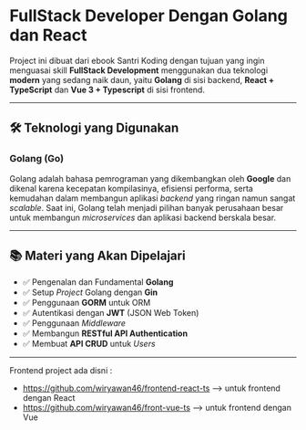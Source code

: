 # FullStack Developer Dengan Golang dan React

Project ini dibuat dari ebook Santri Koding dengan tujuan yang ingin menguasai skill **FullStack Development** menggunakan dua teknologi **modern** yang sedang naik daun, yaitu **Golang** di sisi backend, **React + TypeScript** dan **Vue 3 + Typescript** di sisi frontend.

---

## 🛠 Teknologi yang Digunakan

### Golang (Go)
Golang adalah bahasa pemrograman yang dikembangkan oleh **Google** dan dikenal karena kecepatan kompilasinya, efisiensi performa, serta kemudahan dalam membangun aplikasi *backend* yang ringan namun sangat *scalable*. Saat ini, Golang telah menjadi pilihan banyak perusahaan besar untuk membangun *microservices* dan aplikasi backend berskala besar.

---

## 📚 Materi yang Akan Dipelajari

- ✅ Pengenalan dan Fundamental **Golang**
- ✅ Setup *Project* Golang dengan **Gin**
- ✅ Penggunaan **GORM** untuk ORM
- ✅ Autentikasi dengan **JWT** (JSON Web Token)
- ✅ Penggunaan *Middleware*
- ✅ Membangun **RESTful API Authentication**
- ✅ Membuat **API CRUD** untuk *Users*
---

Frontend project ada disni :

- https://github.com/wiryawan46/frontend-react-ts --> untuk frontend dengan React
- https://github.com/wiryawan46/front-vue-ts --> untuk frontend dengan Vue

